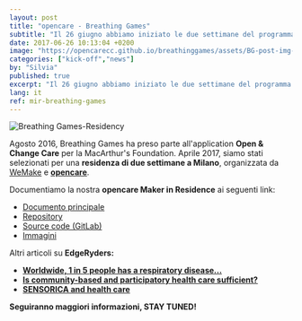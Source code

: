 ```yaml
---
layout: post
title: "opencare - Breathing Games"
subtitle: "Il 26 giugno abbiamo iniziato le due settimane del programma <b>opencare Maker In Residence</b>."
date: 2017-06-26 10:13:04 +0200
image: "https://opencarecc.github.io/breathinggames/assets/BG-post-img-residency.jpg"
categories: ["kick-off","news"]
by: "Silvia"
published: true
excerpt: "Il 26 giugno abbiamo iniziato le due settimane del programma <b>opencare Maker In Residence</b>."
lang: it
ref: mir-breathing-games
---
```


<img src="https://opencarecc.github.io/breathinggames/assets/BG-post-img-residency.jpg" alt="Breathing Games-Residency">

Agosto 2016, Breathing Games ha preso parte all'application <b>Open & Change Care</b> per la MacArthur's Foundation.
Aprile 2017, siamo stati selezionati per una <b>residenza di due settimane a Milano</b>, organizzata da [WeMake](http://wemake.cc/) e <b>[opencare](http://opencare.cc/)</b>.

Documentiamo la nostra <b>opencare Maker in Residence</b> ai seguenti link:

* [Documento principale](https://docs.google.com/document/d/13i5PrVBFJANZo32CCpc0PMJ8TM-b3swDS_D2jL_dB7w/edit#)
* [Repository](https://docs.google.com/presentation/d/1AyjuRKuKyXuxuIZXRs9Moc1hQEKJLkoqHu3jKffRUII/pub?start=false&loop=false&delayms=10000&slide=id.g1da9938a96_2_45)
* [Source code (GitLab)](https://gitlab.com/breathinggames/)
* [Immagini](http://breathinggames.net/?q=en/wemake)

Altri articoli su <b>EdgeRyders<b>:

* [Worldwide, 1 in 5 people has a respiratory disease...](https://edgeryders.eu/t/worldwide-1-in-5-people-has-a-respiratory-disease-we-co-create-freely-available-respiratory-health-games-and-devices/702)
* [Is community-based and participatory health care sufficient?](https://edgeryders.eu/t/everyone-should-be-able-to-adapt-lifesaving-health-innovation/6241)
* [SENSORICA and health care](https://edgeryders.eu/t/sensorica-and-health-care/505)

Seguiranno maggiori informazioni, STAY TUNED!
